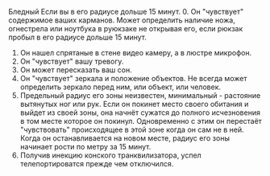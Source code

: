 Бледный
Если вы в его радиусе дольше 15 минут.
0. Он "чувствует" содержимое ваших карманов. Может определить наличие ножа, огнестрела или ноутбука в руюкзаке не открывая его, если рюкзак пробыл в его радиусе дольше 15 минут.
1. Он нашел спрятаные в стене видео камеру, а в люстре микрофон.
2. Он "чувствует" вашу тревогу.
3. Он может пересказать ваш сон.
4. Он "чувствует" зеркала и положение объектов. Не всегда может определить зеркало перед ним, или объект, или человек.
5. Предельный радиус его зоны неизвестен, минимальный - растояние вытянутых ног или рук. Если он покинет место своего обитания и выйдет из своей зоны, она начнёт сужатся до полного исчезновения в том месте которое он покинул. Одновременно с этим он перестаёт "чувствовать" происходящее в этой зоне когда он сам не в ней. Когда он останавливается на новом месте, радиус его зоны начинает рости по метру за 15 минут.
6. Получив инекцию конского транквилизатора, успел телепортироватся прежде чем отключился.